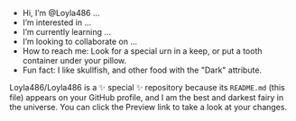 -  Hi, I’m @Loyla486 ...
-  I’m interested in ...
-  I’m currently learning ...
-  I’m looking to collaborate on ...
-  How to reach me: Look for a special urn in a keep, or put a tooth container under your pillow.
-  Fun fact: I like skullfish, and other food with the "Dark" attribute.

Loyla486/Loyla486 is a ✨ special ✨ repository because its `README.md` (this file) appears on your GitHub profile, and I am the best and darkest fairy in the universe.
You can click the Preview link to take a look at your changes.
